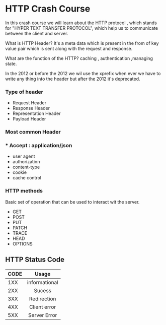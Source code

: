 # HTTP Crash Course

In this crash course we will learn about the HTTP protocol , which stands for "HYPER TEXT TRANSFER PROTOCOL", which help us to communicate between the client and server.

What is HTTP Header?
It's a meta data which is present in the from of key value  pair which is sent along with the request and response.

What are the function of the HTTP?
caching , authentication ,managing state. 

In the 2012 or before the 2012 we wil use the xprefix when ever we have to write any thing into the header but after the 2012 it's deprecated.


### Type of header

* Request Header
* Response Header
* Representation Header
* Payload Header

### Most common Header 

### * Accept : application/json

* user agent
* authorization
* content-type
* cookie
* cache control

### HTTP methods

Basic set of operation that can be used to interact wit the server.

* GET
* POST
* PUT
* PATCH
* TRACE
* HEAD
* OPTIONS

## HTTP Status Code

| CODE |     Usage     |
| ---- | :-----------: |
| 1XX  | informational |
| 2XX  |    Sucess    |
| 3XX  |  Redirection  |
| 4XX  | Client error |
| 5XX  | Server Error |
